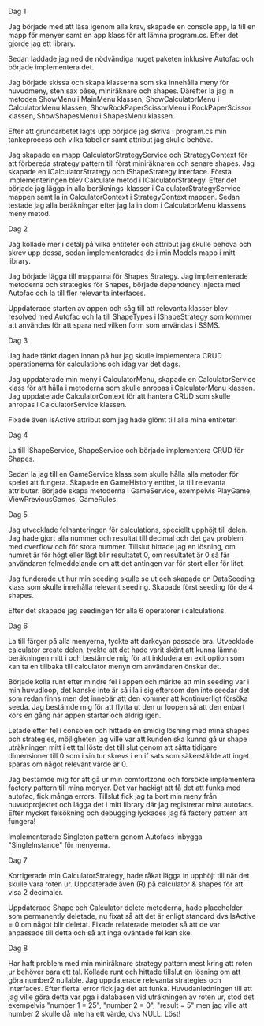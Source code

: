 Dag 1

Jag började med att läsa igenom alla krav, skapade en console app, la till en mapp för menyer samt en app klass för att lämna program.cs.
Efter det gjorde jag ett library.

Sedan laddade jag ned de nödvändiga nuget paketen inklusive Autofac och började implementera det.

Jag började skissa och skapa klasserna som ska innehålla meny för huvudmeny, sten sax påse, miniräknare och shapes.
Därefter la jag in metoden ShowMenu i MainMenu klassen, ShowCalculatorMenu i CalculatorMenu klassen, ShowRockPaperScissorMenu i RockPaperScissor klassen, ShowShapesMenu i ShapesMenu klassen.

Efter att grundarbetet lagts upp började jag skriva i program.cs min tankeprocess och vilka tabeller samt attribut jag skulle behöva.

Jag skapade en mapp CalculatorStrategyService och StrategyContext för att förbereda strategy pattern till först miniräknaren och senare shapes.
Jag skapade en ICalculatorStrategy och IShapeStrategy interface. Första implementeringen blev Calculate metod i ICalculatorStrategy.
Efter det började jag lägga in alla beräknings-klasser i CalculatorStrategyService mappen samt la in CalculatorContext i StrategyContext mappen.
Sedan testade jag alla beräkningar efter jag la in dom i CalculatorMenu klassens meny metod.

Dag 2

Jag kollade mer i detalj på vilka entiteter och attribut jag skulle behöva och skrev upp dessa, sedan implementerades de i min Models mapp i mitt library.

Jag började lägga till mapparna för Shapes Strategy.
Jag implementerade metoderna och strategies för Shapes, började dependency injecta med Autofac och la till fler relevanta interfaces.

Uppdaterade starten av appen och såg till att relevanta klasser blev resolved med Autofac och la till ShapeTypes i IShapeStrategy som kommer att användas för att spara ned vilken form som användas i SSMS.

Dag 3

Jag hade tänkt dagen innan på hur jag skulle implementera CRUD operationerna för calculations och idag var det dags.

Jag uppdaterade min meny i CalculatorMenu, skapade en CalculatorService klass för att hålla i metoderna som skulle anropas i CalculatorMenu klassen.
Jag uppdaterade CalculatorContext för att hantera CRUD som skulle anropas i CalculatorService klassen.

Fixade även IsActive attribut som jag hade glömt till alla mina entiteter!

Dag 4

La till IShapeService, ShapeService och började implementera CRUD för Shapes.

Sedan la jag till en GameService klass som skulle hålla alla metoder för spelet att fungera.
Skapade en GameHistory entitet, la till relevanta attributer.
Började skapa metoderna i GameService, exempelvis PlayGame, ViewPreviousGames, GameRules.

Dag 5

Jag utvecklade felhanteringen för calculations, speciellt upphöjt till delen. Jag hade gjort alla nummer och resultat till decimal och det
gav problem med overflow och för stora nummer. Tillslut hittade jag en lösning, om numret är för högt eller lågt blir resultatet 0, om resultatet är 0 så får användaren
felmeddelande om att det antingen var för stort eller för litet.

Jag funderade ut hur min seeding skulle se ut och skapade en DataSeeding klass som skulle innehålla relevant seeding. Skapade först seeding för de 4 shapes.

Efter det skapade jag seedingen för alla 6 operatorer i calculations.

Dag 6

La till färger på alla menyerna, tyckte att darkcyan passade bra.
Utvecklade calculator create delen, tyckte att det hade varit skönt att kunna lämna beräkningen mitt i och bestämde mig för att inkludera en exit option som kan ta en tillbaka till calculator menyn
om användaren önskar det.

Började kolla runt efter mindre fel i appen och märkte att min seeding var i min huvudloop, det kanske inte är så illa i sig eftersom den inte seedar det som redan finns men det innebär
att den kommer att kontinuerligt försöka seeda. Jag bestämde mig för att flytta ut den ur loopen så att den enbart körs en gång när appen startar och aldrig igen.

Letade efter fel i consolen och hittade en smidig lösning med mina shapes och strategies, möjligheten jag ville var att kunden ska kunna gå ur shape uträkningen mitt i ett tal
löste det till slut genom att sätta tidigare dimensioner till 0 som i sin tur skrevs i en if sats som säkerställde att inget sparas om något relevant värde är 0.

Jag bestämde mig för att gå ur min comfortzone och försökte implementera factory pattern till mina menyer. Det var hackigt att få det att funka med autofac, fick många errors.
Tillslut fick jag ta bort min meny från huvudprojektet och lägga det i mitt library där jag registrerar mina autofacs. Efter mycket felsökning och debugging lyckades jag få factory pattern att fungera!

Implementerade Singleton pattern genom Autofacs inbygga "SingleInstance" för menyerna.

Dag 7

Korrigerade min CalculatorStrategy, hade råkat lägga in upphöjt till när det skulle vara roten ur. Uppdaterade även (R) på calculator & shapes för att visa 2 decimaler.

Uppdaterade Shape och Calculator delete metoderna, hade placeholder som permanently deletade, nu fixat så att det är enligt standard dvs IsActive = 0 om något blir deletat.
Fixade relaterade metoder så att de var anpassade till detta och så att inga oväntade fel kan ske.

Dag 8

Har haft problem med min miniräknare strategy pattern mest kring att roten ur behöver bara ett tal. Kollade runt och hittade tillslut en lösning om att göra number2 nullable. Jag uppdaterade relevanta strategies och interfaces.
Efter flertal error fick jag det att funka. Huvudanledningen till att jag ville göra detta var pga i databasen vid uträkningen av roten ur, stod det exempelvis "number 1 = 25", "number 2 = 0", "result = 5" men jag ville att number 2 skulle 
då inte ha ett värde, dvs NULL. Löst!
